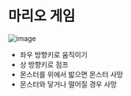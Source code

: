 # 마리오 게임
![image](https://user-images.githubusercontent.com/80873608/205844514-c87d0ae7-84bd-486e-9384-62d91b7169dc.png)
* 좌우 방향키로 움직이기
* 상 방향키로 점프
* 몬스터를 위에서 밟으면 몬스터 사망
* 몬스터와 닿거나 떨어질 경우 사망

